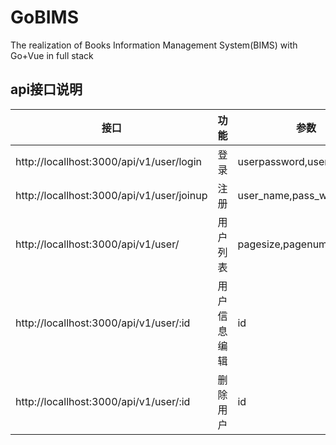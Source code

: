 # GoBIMS
The realization of Books Information Management System(BIMS) with Go+Vue in full stack

## api接口说明
|接口|功能|参数|type|
|---|---|---|---|
|http://locallhost:3000/api/v1/user/login|登录|userpassword,userpassword|POST|
|http://locallhost:3000/api/v1/user/joinup|注册|user_name,pass_word,role|POST|
|http://locallhost:3000/api/v1/user/|用户列表|pagesize,pagenum|GET|
|http://locallhost:3000/api/v1/user/:id|用户信息编辑|id|PUT|
|http://locallhost:3000/api/v1/user/:id|删除用户|id|DELETE|
